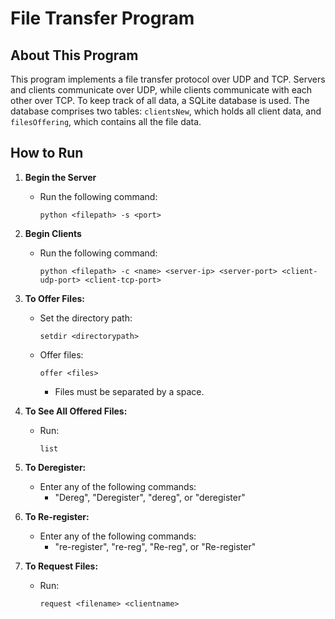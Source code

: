 # File Transfer Program

## About This Program

This program implements a file transfer protocol over UDP and TCP. Servers and clients communicate over UDP, while clients communicate with each other over TCP. To keep track of all data, a SQLite database is used. The database comprises two tables: `clientsNew`, which holds all client data, and `filesOffering`, which contains all the file data.

## How to Run

1. **Begin the Server**
   - Run the following command:
     ```
     python <filepath> -s <port>
     ```

2. **Begin Clients**
   - Run the following command:
     ```
     python <filepath> -c <name> <server-ip> <server-port> <client-udp-port> <client-tcp-port>
     ```

3. **To Offer Files:**
   - Set the directory path:
     ```
     setdir <directorypath>
     ```
   - Offer files:
     ```
     offer <files>
     ```
     - Files must be separated by a space.

4. **To See All Offered Files:**
   - Run:
     ```
     list
     ```

5. **To Deregister:**
   - Enter any of the following commands:
     - "Dereg", "Deregister", "dereg", or "deregister"

6. **To Re-register:**
   - Enter any of the following commands:
     - "re-register", "re-reg", "Re-reg", or "Re-register"

7. **To Request Files:**
   - Run:
     ```
     request <filename> <clientname>
     ```

